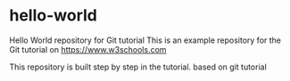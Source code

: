  # hello-world
Hello World repository for Git tutorial
This is an example repository for the Git tutorial on https://www.w3schools.com

This repository is built step by step in the tutorial.
based on git tutorial 
